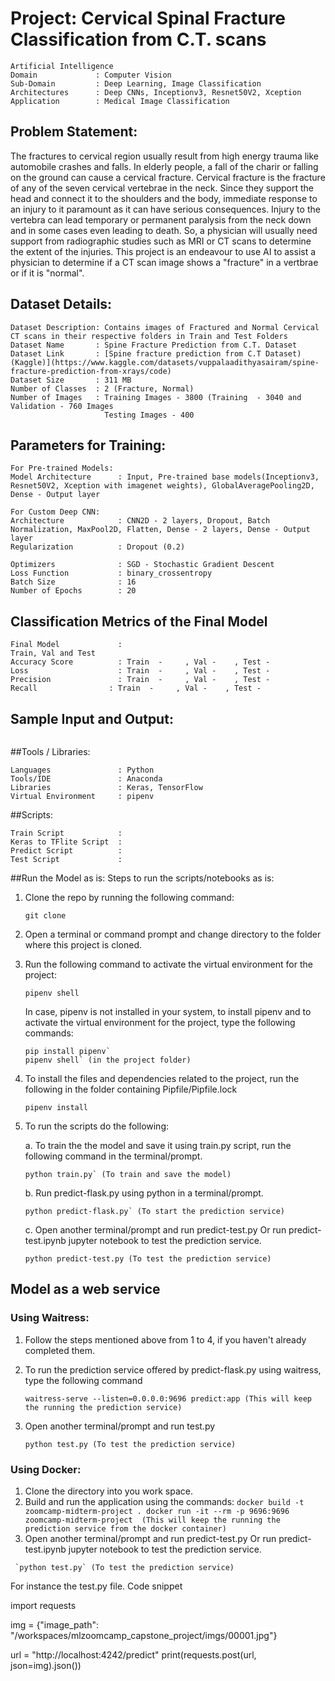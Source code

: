 # Project: Cervical Spinal Fracture Classification from C.T. scans
``` 
Artificial Intelligence  
Domain             : Computer Vision
Sub-Domain         : Deep Learning, Image Classification
Architectures      : Deep CNNs, Inceptionv3, Resnet50V2, Xception
Application        : Medical Image Classification
```

## Problem Statement: 
The fractures to cervical region usually result from high energy trauma like automobile crashes and falls. In elderly people, a fall of the charir or falling on the ground can cause a cervical fracture. Cervical fracture is the fracture of any of the seven cervical vertebrae in the neck. Since they support the head and connect it to the shoulders and the body, immediate response to an injury to it paramount as it can have serious consequences. Injury to the vertebra can lead temporary or permanent paralysis from the neck down and in some cases even leading to death. So, a physician will usually need support from radiographic studies such as MRI or CT scans to determine the extent of the injuries. This project is an endeavour to use AI to assist a physician to determine if a CT scan image shows a "fracture" in a vertbrae or if it is "normal".



## Dataset Details:
```
Dataset Description: Contains images of Fractured and Normal Cervical CT scans in their respective folders in Train and Test Folders
Dataset Name       : Spine Fracture Prediction from C.T. Dataset
Dataset Link       : [Spine fracture prediction from C.T Dataset)(Kaggle)](https://www.kaggle.com/datasets/vuppalaadithyasairam/spine-fracture-prediction-from-xrays/code)
Dataset Size       : 311 MB 
Number of Classes  : 2 (Fracture, Normal)
Number of Images   : Training Images - 3800 (Training  - 3040 and Validation - 760 Images
                     Testing Images - 400
```


## Parameters for Training:
```
For Pre-trained Models:
Model Architecture      : Input, Pre-trained base models(Inceptionv3, Resnet50V2, Xception with imagenet weights), GlobalAveragePooling2D, Dense - Output layer

For Custom Deep CNN: 
Architecture            : CNN2D - 2 layers, Dropout, Batch Normalization, MaxPool2D, Flatten, Dense - 2 layers, Dense - Output layer
Regularization          : Dropout (0.2)
 
Optimizers              : SGD - Stochastic Gradient Descent
Loss Function           : binary_crossentropy
Batch Size              : 16
Number of Epochs        : 20
```

## Classification Metrics of the Final Model
```
Final Model             :
Train, Val and Test     
Accuracy Score          : Train  -     , Val -    , Test - 
Loss                    : Train  -     , Val -    , Test -   
Precision               : Train  -     , Val -    , Test -
Recall                : Train  -     , Val -    , Test -
```

## Sample Input and Output:
```

```
 
##Tools / Libraries:
```
Languages               : Python
Tools/IDE               : Anaconda
Libraries               : Keras, TensorFlow
Virtual Environment     : pipenv
```

##Scripts:
```
Train Script            :
Keras to TFlite Script  :
Predict Script          :
Test Script             :
```

##Run the Model as is: 
Steps to run the scripts/notebooks as is:

1. Clone the repo by running the following command:
   ```
   git clone  
   ```
2. Open a terminal or command prompt and change directory to the folder where this project is cloned.

3. Run the following command to activate the virtual environment for the project:
   ```
   pipenv shell
   ```

   In case, pipenv is not installed in your system, to install pipenv and to activate the virtual environment for the project, type the following commands:
   ```
   pip install pipenv` 
   pipenv shell` (in the project folder)
   ``` 
4.  To install the files and dependencies related to the project, run the following in the folder containing Pipfile/Pipfile.lock
    ```
    pipenv install
    ```
5.  To run the scripts do the following:

    a. To train the the model and save it using train.py script, run the following command in the terminal/prompt.
       ```
       python train.py` (To train and save the model)
       ```
       
    b. Run predict-flask.py using python in a terminal/prompt.
       ```
       python predict-flask.py` (To start the prediction service)
       ```
       
    c. Open another terminal/prompt and run predict-test.py Or run predict-test.ipynb jupyter notebook to test the prediction service.
       ```
       python predict-test.py (To test the prediction service)
       ```


## Model as a web service 

### Using Waitress: 
   
   1. Follow the steps mentioned above from 1 to 4, if you haven't already completed them.
   
   2. To run the prediction service offered by predict-flask.py using waitress, type the following command
      ```
      waitress-serve --listen=0.0.0.0:9696 predict:app (This will keep the running the prediction service)
      ```
      
   3. Open another terminal/prompt and run test.py
      ```
      python test.py (To test the prediction service)
      ``` 
 ### Using Docker:
 
   1. Clone the directory into you work space.
   2. Build and run the application using the commands:
      ``
         docker build -t zoomcamp-midterm-project .
         docker run -it --rm -p 9696:9696 zoomcamp-midterm-project  (This will keep the running the prediction service from the docker container)
      ``
   3. Open another terminal/prompt and run predict-test.py Or run predict-test.ipynb jupyter notebook to test the prediction service.
       
     `python test.py` (To test the prediction service)
 

For instance the test.py file.
Code snippet

import requests

img = {"image_path": "/workspaces/mlzoomcamp_capstone_project/imgs/00001.jpg"}

url = "http://localhost:4242/predict"
print(requests.post(url, json=img).json())
